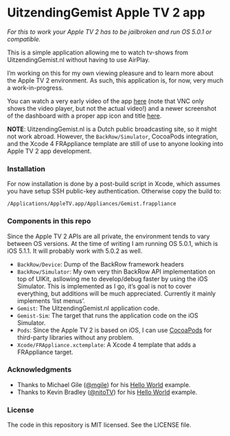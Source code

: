 # UitzendingGemist Apple TV 2 app

_For this to work your Apple TV 2 has to be jailbroken and run OS 5.0.1 or compatible._

This is a simple application allowing me to watch tv-shows from UitzendingGemist.nl without having to use AirPlay.

I’m working on this for my own viewing pleasure and to learn more about the Apple TV 2 environment. As such, this application is, for now, very much a work-in-progress.

You can watch a very early video of the app [here](http://cl.ly/2p2V0W3W0n3m) (note that VNC only shows the video player, but not the actual video!) and a newer screenshot of the dashboard with a proper app icon and title [here](http://cl.ly/image/343L0100242e).

**NOTE**: UitzendingGemist.nl is a Dutch public broadcasting site, so it might not work abroad. However, the `BackRow/Simulator`, CocoaPods integration, and the Xcode 4 FRAppliance template are still of use to anyone looking into Apple TV 2 app development.


### Installation

For now installation is done by a post-build script in Xcode, which assumes you have setup SSH public-key authentication. Otherwise copy the build to:

    /Applications/AppleTV.app/Appliances/Gemist.frappliance


### Components in this repo

Since the Apple TV 2 APIs are all private, the environment tends to vary between OS versions. At the time of writing I am running OS 5.0.1, which is iOS 5.1.1. It will probably work with 5.0.2 as well.

* `BackRow/Device`: Dump of the BackRow framework headers
* `BackRow/Simulator`: My own very thin BackRow API implementation on top of UIKit, asllowing me to develop/debug faster by using the iOS Simulator. This is implemented as I go, it’s goal is not to cover everything, but additions will be much appreciated. Currently it mainly implements ‘list menus’.
* `Gemist`: The UitzendingGemist.nl application code.
* `Gemist-Sim`: The target that runs the application code on the iOS Simulator.
* `Pods`: Since the Apple TV 2 is based on iOS, I can use [CocoaPods](https://github.com/CocoaPods/CocoaPods) for third-party libraries without any problem.
* `Xcode/FRAppliance.xctemplate`: A Xcode 4 template that adds a FRAppliance target.


### Acknowledgments

* Thanks to Michael Gile ([@mgile](http://twitter.com/mgile)) for his [Hello World](https://github.com/mgile/atvHelloWorld) example.
* Thanks to Kevin Bradley ([@nitoTV](http://twitter.com/nitoTV)) for his [Hello World](https://github.com/lechium/HelloWorld_ATVBlack) example.


### License

The code in this repository is MIT licensed. See the LICENSE file.
